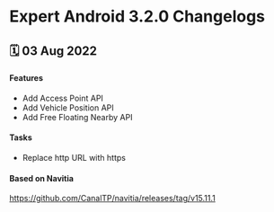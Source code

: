 # Expert Android 3.2.0 Changelogs

<h2>🗓 03 Aug 2022</h2>

#### Features
- Add Access Point API
- Add Vehicle Position API
- Add Free Floating Nearby API

#### Tasks 
- Replace http URL with https

#### Based on Navitia
<a target="_blank" href="https://github.com/CanalTP/navitia/releases/tag/v15.11.1">https://github.com/CanalTP/navitia/releases/tag/v15.11.1</a>

